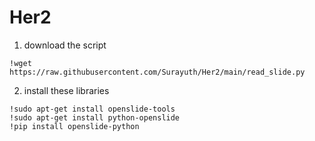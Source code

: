 # Her2
1. download the script
```
!wget https://raw.githubusercontent.com/Surayuth/Her2/main/read_slide.py
```
2. install these libraries 
```
!sudo apt-get install openslide-tools
!sudo apt-get install python-openslide
!pip install openslide-python
```
